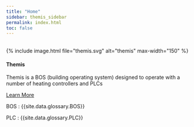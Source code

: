 ```yaml
---
title: "Home"
sidebar: themis_sidebar
permalink: index.html
toc: false
---
```

<br>
<div class="row">
<div class="col-lg-12">
</div>
<div class="col-md-3 col-sm-6">
<div class="panel panel-default text-center">
<div class="panel-heading">
{% include image.html file="themis.svg" alt="themis" max-width="150" %}
</div>                 
<div class="panel-body">
<h4>Themis</h4>
<p>Themis is a BOS (building operating system) designed to operate with a number of heating controllers and PLCs</p>
<a href="Themis_overview.html" class="btn btn-primary">Learn More</a>
</div>
</div>
</div>

BOS
: {{site.data.glossary.BOS}}

PLC
: {{site.data.glossary.PLC}}
